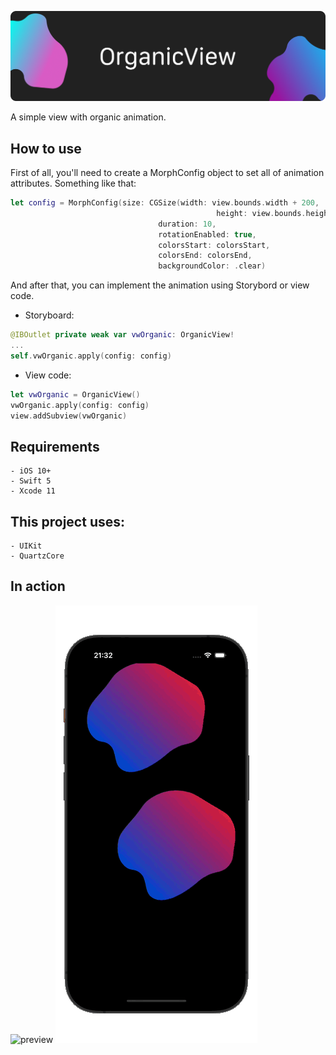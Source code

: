![cover](https://raw.githubusercontent.com/AlbertoLourenco/OrganicView/master/github-assets/cover.png)

A simple view with organic animation.

## How to use

First of all, you'll need to create a MorphConfig object to set all of animation attributes. Something like that:

```swift
let config = MorphConfig(size: CGSize(width: view.bounds.width + 200,
                                              height: view.bounds.height + 200),
                                 duration: 10,
                                 rotationEnabled: true,
                                 colorsStart: colorsStart,
                                 colorsEnd: colorsEnd,
                                 backgroundColor: .clear)
```

And after that, you can implement the animation using Storybord or view code.

- Storyboard:

```swift
@IBOutlet private weak var vwOrganic: OrganicView!
...
self.vwOrganic.apply(config: config)
```

- View code:

```swift
let vwOrganic = OrganicView()
vwOrganic.apply(config: config)
view.addSubview(vwOrganic)
```

## Requirements

```
- iOS 10+
- Swift 5
- Xcode 11
```

## This project uses:

```
- UIKit
- QuartzCore
```

## In action

![preview](https://github.com/AlbertoLourenco/OrganicView/blob/master/github-assets/preview-1.gif?raw=true)
![preview](https://github.com/AlbertoLourenco/OrganicView/blob/master/github-assets/preview-2.gif?raw=true)
